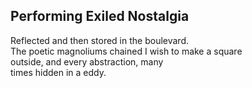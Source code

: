 Performing Exiled Nostalgia
---------------------------
Reflected and then stored in the boulevard.  
The poetic magnoliums chained I wish to make a square  
outside, and every abstraction, many  
times hidden in a eddy.  
